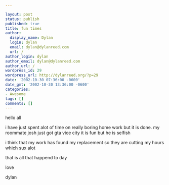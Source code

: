 ```yaml
---

layout: post
status: publish
published: true
title: fun times
author:
  display_name: Dylan
  login: dylan
  email: dylan@dylanreed.com
  url: /
author_login: dylan
author_email: dylan@dylanreed.com
author_url: /
wordpress_id: 29
wordpress_url: http://dylanreed.org/?p=29
date: '2002-10-30 07:36:00 -0600'
date_gmt: '2002-10-30 13:36:00 -0600'
categories:
- Awesome
tags: []
comments: []
---
```


hello all

i have just spent alot of time on really boring home work but it is done. my roommate josh just got gta vice city it is fun but he is selfish

i think that my work has found my replacement so they are cutting my hours which sux alot

that is all that happend to day

love 

dylan
